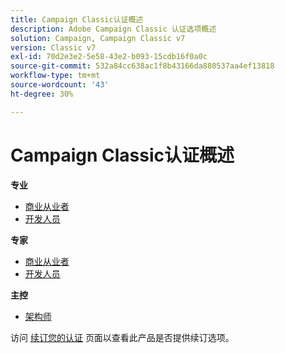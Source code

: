 ```yaml
---
title: Campaign Classic认证概述
description: Adobe Campaign Classic 认证选项概述
solution: Campaign, Campaign Classic v7
version: Classic v7
exl-id: 70d2e3e2-5e58-43e2-b093-15cdb16f0a0c
source-git-commit: 532a84cc638ac1f8b43166da880537aa4ef13818
workflow-type: tm+mt
source-wordcount: '43'
ht-degree: 30%

---
```


# Campaign Classic认证概述

**专业**

* [商业从业者](/help/certifications/acc/acc-p-business.md) <!--AD0-E329-->
* [开发人员](/help/certifications/acc/acc-p-developer.md) <!--AD0-E331-->

**专家**

* [商业从业者](/help/certifications/acc/acc-e-business.md) <!--AD0-E327-->
* [开发人员](/help/certifications/acc/acc-e-developer.md) <!--AD0-E330-->

**主控**

* [架构师](/help/certifications/acc/acc-m-developer.md) <!--AD0-E328-->

访问 [续订您的认证](/help/certifications/renew.md) 页面以查看此产品是否提供续订选项。
